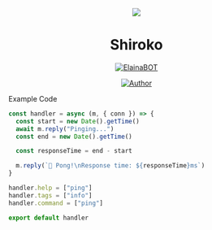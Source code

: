<!DOCTYPE html>
 <body>
<div class="info">
<p align ="center">
 <img src= "https://files.catbox.moe/h73x0c.jpg" witdh = "100px"></img>
</p>
  <h1 align="center">Shiroko</h1>


<p align="center">
 <a href="#"><img title="ElainaBOT" src="https://img.shields.io/badge/Whatshapp BOT-green?colorA=%23ff0000&colorB=%23017e40&style=for-the-badge"></a>
</p>
<p align="center">
<a href="https://github.com/ImYanXiao"><img title="Author" src="https://img.shields.io/badge/AUTHOR-Claire-cyan.svg?style=for-the-badge&logo=github"></a>

Example Code
```javascript
const handler = async (m, { conn }) => {
  const start = new Date().getTime()
  await m.reply("Pinging...")
  const end = new Date().getTime()

  const responseTime = end - start

  m.reply(`🏓 Pong!\nResponse time: ${responseTime}ms`)
}

handler.help = ["ping"]
handler.tags = ["info"]
handler.command = ["ping"]

export default handler
